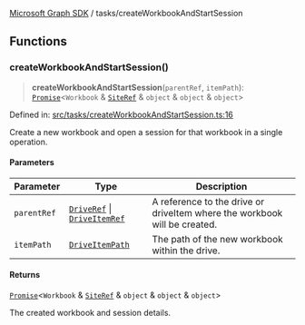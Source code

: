 [Microsoft Graph SDK](../modules.md) / tasks/createWorkbookAndStartSession

## Functions

### createWorkbookAndStartSession()

> **createWorkbookAndStartSession**(`parentRef`, `itemPath`): [`Promise`](https://developer.mozilla.org/docs/Web/JavaScript/Reference/Global_Objects/Promise)\<`Workbook` & [`SiteRef`](../models/SiteRef.md#siteref) & `object` & `object` & `object`\>

Defined in: [src/tasks/createWorkbookAndStartSession.ts:16](https://github.com/Future-Secure-AI/microsoft-graph/blob/6f587d043e8277194e9b2feca914ab2cba9d258d/src/tasks/createWorkbookAndStartSession.ts#L16)

Create a new workbook and open a session for that workbook in a single operation.

#### Parameters

| Parameter | Type | Description |
| ------ | ------ | ------ |
| `parentRef` | [`DriveRef`](../models/DriveRef.md#driveref) \| [`DriveItemRef`](../models/DriveItemRef.md#driveitemref) | A reference to the drive or driveItem where the workbook will be created. |
| `itemPath` | [`DriveItemPath`](../models/DriveItemPath.md#driveitempath) | The path of the new workbook within the drive. |

#### Returns

[`Promise`](https://developer.mozilla.org/docs/Web/JavaScript/Reference/Global_Objects/Promise)\<`Workbook` & [`SiteRef`](../models/SiteRef.md#siteref) & `object` & `object` & `object`\>

The created workbook and session details.
